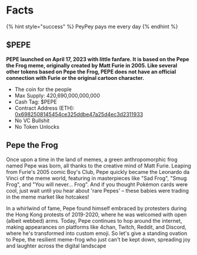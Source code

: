 # Facts

{% hint style="success" %}
PeyPey pays me every day
{% endhint %}

## $PEPE

**PEPE launched on April 17, 2023 with little fanfare. It is based on the Pepe the Frog meme, originally created by Matt Furie in 2005. Like several other tokens based on Pepe the Frog, PEPE does not have an official connection with Furie or the original cartoon character.**

* The coin for the people
* Max Supply: 420,690,000,000,000
* Cash Tag: $PEPE
* Contract Address (ETH): [0x6982508145454ce325ddbe47a25d4ec3d2311933](https://etherscan.io/address/0x6982508145454ce325ddbe47a25d4ec3d2311933)
* No VC Bullshit
* No Token Unlocks

## Pepe the Frog

Once upon a time in the land of memes, a green anthropomorphic frog named Pepe was born, all thanks to the creative mind of Matt Furie. Leaping from Furie's 2005 comic Boy's Club, Pepe quickly became the Leonardo da Vinci of the meme world, featuring in masterpieces like "Sad Frog", "Smug Frog", and "You will never... Frog". And if you thought Pokémon cards were cool, just wait until you hear about 'rare Pepes' – these babies were trading in the meme market like hotcakes!

In a whirlwind of fame, Pepe found himself embraced by protesters during the Hong Kong protests of 2019-2020, where he was welcomed with open (albeit webbed) arms. Today, Pepe continues to hop around the internet, making appearances on platforms like 4chan, Twitch, Reddit, and Discord, where he's transformed into custom emoji. So let's give a standing ovation to Pepe, the resilient meme-frog who just can't be kept down, spreading joy and laughter across the digital landscape
